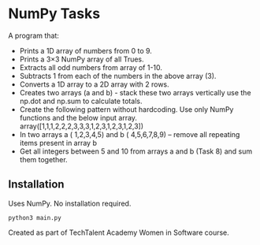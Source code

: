 # NumPy Tasks
A program that:
- Prints a 1D array of numbers from 0 to 9.
- Prints a 3×3 NumPy array of all Trues.
- Extracts all odd numbers from array of 1-10.
- Subtracts 1 from each of the numbers in the above array (3).
- Converts a 1D array to a 2D array with 2 rows.
- Creates two arrays (a and b) - stack these two arrays vertically use the np.dot and np.sum to calculate totals.
- Create the following pattern without hardcoding. Use only NumPy  functions and the below input array.
array([1,1,1,2,2,2,3,3,3,1,2,3,1,2,3,1,2,3])
- In two arrays a ( 1,2,3,4,5) and b ( 4,5,6,7,8,9) – remove all repeating  items present in array b
- Get all integers between 5 and 10 from arrays a and b (Task 8) and sum them together.

## Installation
Uses NumPy. No installation required.
```
python3 main.py
```

Created as part of TechTalent Academy Women in Software course.